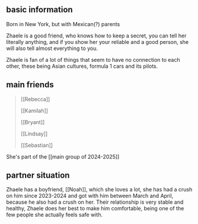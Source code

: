 ## basic information

Born in New York, but with Mexican(?) parents

Zhaele is a good friend, who knows how to keep a secret, you can tell her literally anything, and if you show her your reliable and a good person, she will also tell almost everything to you.

Zhaele is fan of a lot of things that seem to have no connection to each other, these being Asian cultures, formula 1 cars and its pilots.

## main friends

>[[Rebecca]]
>
>[[Kamilah]]
>
>[[Bryant]]
>
>[[Lindsay]]
>
>[[Sebastian]]

She's part of the [[main group of 2024-2025]]

## partner situation

Zhaele has a boyfriend, [[Noah]], which she loves a lot, she has had a crush on him since 2023-2024 and got with him between March and April, because he also had a crush on her. Their relationship is very stable and healthy, Zhaele does her best to make him comfortable, being one of the few people she actually feels safe with.